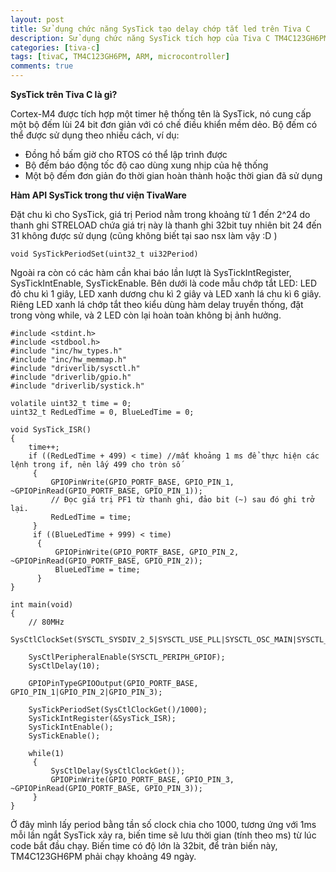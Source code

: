 ```yaml
---
layout: post
title: Sử dụng chức năng SysTick tạo delay chớp tắt led trên Tiva C
description: Sử dụng chức năng SysTick tích hợp của Tiva C TM4C123GH6PM để tạo delay chớp tắt led.
categories: [tiva-c]
tags: [tivaC, TM4C123GH6PM, ARM, microcontroller]
comments: true
---
```


**SysTick trên Tiva C là gì?**

Cortex-M4 được tích hợp một timer hệ thống tên là SysTick, nó cung cấp một bộ đếm lùi 24 bit đơn giản với có chế điều khiển mềm dẻo.
Bộ đếm có thể được sử dụng theo nhiều cách, ví dụ:
* Đồng hồ bấm giờ cho RTOS có thể lập trình được
* Bộ đếm báo động tốc độ cao dùng xung nhịp của hệ thống
* Một bộ đếm đơn giản đo thời gian hoàn thành hoặc thời gian đã sử dụng

**Hàm API SysTick trong thư viện TivaWare**

Đặt chu kì cho SysTick, giá trị Period nằm trong khoảng từ 1 đến 2^24 do thanh ghi STRELOAD chứa giá trị này là thanh ghi 32bit tuy nhiên bit 24 đến 31 không được sử dụng (cũng không biết tại sao nsx làm vậy :D )
~~~
void SysTickPeriodSet(uint32_t ui32Period)
~~~
Ngoài ra còn có các hàm cần khai báo lần lượt là SysTickIntRegister, SysTickIntEnable, SysTickEnable.
Bên dưới là code mẫu chớp tắt LED: LED đỏ chu kì 1 giây, LED xanh dương chu kì 2 giây và LED xanh lá chu kì 6 giây.
Riêng LED xanh lá chớp tắt theo kiểu dùng hàm delay truyền thống, đặt trong vòng while, và 2 LED còn lại hoàn toàn không bị ảnh hưởng.
~~~
#include <stdint.h>
#include <stdbool.h>
#include "inc/hw_types.h"
#include "inc/hw_memmap.h"
#include "driverlib/sysctl.h"
#include "driverlib/gpio.h"
#include "driverlib/systick.h"

volatile uint32_t time = 0;
uint32_t RedLedTime = 0, BlueLedTime = 0;

void SysTick_ISR()
{
    time++;
    if ((RedLedTime + 499) < time) //mất khoảng 1 ms để thực hiện các lệnh trong if, nên lấy 499 cho tròn số
     {
         GPIOPinWrite(GPIO_PORTF_BASE, GPIO_PIN_1, ~GPIOPinRead(GPIO_PORTF_BASE, GPIO_PIN_1));
		 // Đọc giá trị PF1 từ thanh ghi, đảo bit (~) sau đó ghi trở lại.
         RedLedTime = time;
     }
     if ((BlueLedTime + 999) < time)
      {
          GPIOPinWrite(GPIO_PORTF_BASE, GPIO_PIN_2, ~GPIOPinRead(GPIO_PORTF_BASE, GPIO_PIN_2));
          BlueLedTime = time;
      }
}

int main(void)
{
    // 80MHz
    SysCtlClockSet(SYSCTL_SYSDIV_2_5|SYSCTL_USE_PLL|SYSCTL_OSC_MAIN|SYSCTL_XTAL_16MHZ);

    SysCtlPeripheralEnable(SYSCTL_PERIPH_GPIOF);
    SysCtlDelay(10);

    GPIOPinTypeGPIOOutput(GPIO_PORTF_BASE, GPIO_PIN_1|GPIO_PIN_2|GPIO_PIN_3);
	
    SysTickPeriodSet(SysCtlClockGet()/1000);
    SysTickIntRegister(&SysTick_ISR);
    SysTickIntEnable();
    SysTickEnable();

	while(1)
	 {
		 SysCtlDelay(SysCtlClockGet());
		 GPIOPinWrite(GPIO_PORTF_BASE, GPIO_PIN_3, ~GPIOPinRead(GPIO_PORTF_BASE, GPIO_PIN_3));
	 }
}
~~~
Ở đây mình lấy period bằng tần số clock chia cho 1000, tương ứng với 1ms mỗi lần ngắt SysTick xảy ra, biến time sẽ lưu thời gian (tính theo ms)
từ lúc code bắt đầu chạy. Biến time có độ lớn là 32bit, để tràn biến này, TM4C123GH6PM phải chạy khoảng 49 ngày.